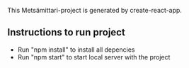 This Metsämittari-project is generated by create-react-app.

## Instructions to run project

- Run "npm install" to install all depencies
- Run "npm start" to start local server with the project
